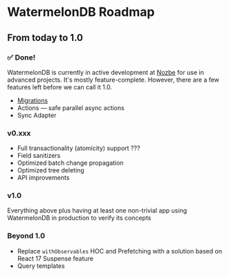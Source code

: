 # WatermelonDB Roadmap

## From today to 1.0

### ✅ Done!

WatermelonDB is currently in active development at [Nozbe](https://nozbe.com) for use in advanced projects. It's mostly feature-complete. However, there are a few features left before we can call it 1.0.

- [Migrations](./Advanced/Migrations.md)
- Actions — safe parallel async actions
- Sync Adapter

### v0.xxx

- Full transactionality (atomicity) support ???
- Field sanitizers
- Optimized batch change propagation
- Optimized tree deleting
- API improvements

### v1.0

Everything above plus having at least one non-trivial app using WatermelonDB in production to verify its concepts

### Beyond 1.0

- Replace `withObservables` HOC and Prefetching with a solution based on React 17 Suspense feature
- Query templates
